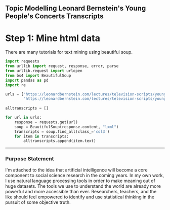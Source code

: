 ## Topic Modelling Leonard Bernstein's Young People's Concerts Transcripts

# Step 1: Mine html data

There are many tutorials for text mining using beautiful soup. 

```python
import requests
from urllib import request, response, error, parse
from urllib.request import urlopen
from bs4 import BeautifulSoup
import pandas as pd
import re

urls = ["https://leonardbernstein.com/lectures/television-scripts/young-peoples-concerts/what-does-music-mean",
        "https://leonardbernstein.com/lectures/television-scripts/young-peoples-concerts/what-is-american-music"]
        
alltranscripts = []

for url in urls:
    response = requests.get(url)
    soup = BeautifulSoup(response.content, "lxml")
    transcripts = soup.find_all(class_='col3')
    for item in transcripts:
        alltranscripts.append(item.text)
```
----
### Purpose Statement

I'm attached to the idea that artificial intelligence will become a core component to social science research in the coming years. In my own work, I use natural language processing tools in order to make meaning out of huge datasets. The tools we use to understand the world are already more powerful and more accessible than ever. Researchers, teachers, and the like should feel empowered to identify and use statistical thinking in the pursuit of some objective truth. 

